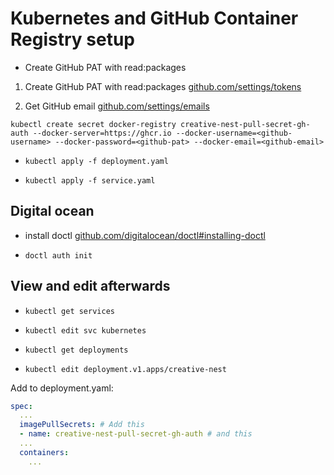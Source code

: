 # Kubernetes and GitHub Container Registry setup

- Create GitHub PAT with read:packages

1. Create GitHub PAT with read:packages [github.com/settings/tokens](https://github.com/settings/tokens)

2. Get GitHub email [github.com/settings/emails](https://github.com/settings/emails)

`kubectl create secret docker-registry creative-nest-pull-secret-gh-auth --docker-server=https://ghcr.io --docker-username=<github-username> --docker-password=<github-pat> --docker-email=<github-email>`

- `kubectl apply -f deployment.yaml`

- `kubectl apply -f service.yaml`

## Digital ocean

- install doctl [github.com/digitalocean/doctl#installing-doctl](https://github.com/digitalocean/doctl#installing-doctl)

- `doctl auth init`

## View and edit afterwards

- `kubectl get services`

- `kubectl edit svc kubernetes`

- `kubectl get deployments`

- `kubectl edit deployment.v1.apps/creative-nest`

Add to deployment.yaml:
```yml
spec:
  ...
  imagePullSecrets: # Add this
  - name: creative-nest-pull-secret-gh-auth # and this
  ...
  containers:
    ...
```